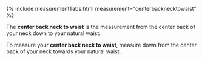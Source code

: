 {% include measurementTabs.html measurement="centerbacknecktowaist" %}

The **center back neck to waist** is the measurement from the center back of your neck down to your natural waist.

To measure your **center back neck to waist**, measure down from the center back of your neck towards your natural waist.
